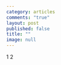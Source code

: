 ```yaml
---
category: articles
comments: "true"
layout: post
published: false
title: ""
image: null
---
```


1
2

